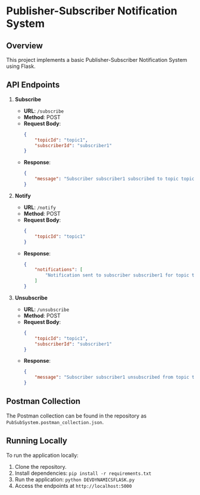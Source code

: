# Publisher-Subscriber Notification System

## Overview

This project implements a basic Publisher-Subscriber Notification System using Flask.

## API Endpoints

1. **Subscribe**
   - **URL**: `/subscribe`
   - **Method**: POST
   - **Request Body**:
     ```json
     {
         "topicId": "topic1",
         "subscriberId": "subscriber1"
     }
     ```
   - **Response**:
     ```json
     {
         "message": "Subscriber subscriber1 subscribed to topic topic1"
     }
     ```

2. **Notify**
   - **URL**: `/notify`
   - **Method**: POST
   - **Request Body**:
     ```json
     {
         "topicId": "topic1"
     }
     ```
   - **Response**:
     ```json
     {
         "notifications": [
             "Notification sent to subscriber subscriber1 for topic topic1"
         ]
     }
     ```

3. **Unsubscribe**
   - **URL**: `/unsubscribe`
   - **Method**: POST
   - **Request Body**:
     ```json
     {
         "topicId": "topic1",
         "subscriberId": "subscriber1"
     }
     ```
   - **Response**:
     ```json
     {
         "message": "Subscriber subscriber1 unsubscribed from topic topic1"
     }
     ```

## Postman Collection

The Postman collection can be found in the repository as `PubSubSystem.postman_collection.json`.

## Running Locally

To run the application locally:
1. Clone the repository.
2. Install dependencies: `pip install -r requirements.txt`
3. Run the application: `python DEVDYNAMICSFLASK.py`
4. Access the endpoints at `http://localhost:5000`

